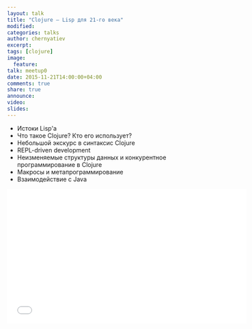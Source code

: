 ```yaml
---
layout: talk
title: "Clojure — Lisp для 21-го века"
modified:
categories: talks
author: chernyatiev
excerpt:
tags: [clojure]
image:
  feature:
talk: meetup0
date: 2015-11-21T14:00:00+04:00
comments: true
share: true
announce:
video:
slides: 
---
```


* Истоки Lisp'а
* Что такое Clojure? Кто его использует?
* Небольшой экскурс в синтаксис  Clojure
* REPL-driven development
* Неизменяемые структуры данных и конкурентное программирование в Clojure
* Макросы и метапрограммирование
* Взаимодействие с Java

<iframe width="560" height="315" src="//www.youtube.com/embed/TguVA-qTrmc?start=2982" frameborder="0" allowfullscreen></iframe>